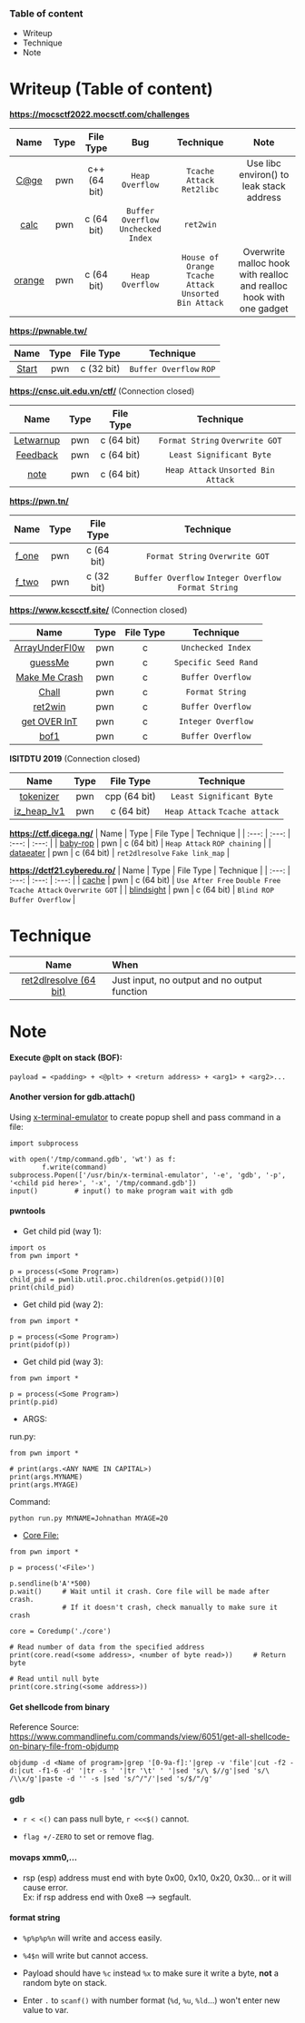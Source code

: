 ### Table of content
- Writeup
- Technique
- Note

# Writeup (Table of content)

**https://mocsctf2022.mocsctf.com/challenges**

| Name | Type | File Type | Bug | Technique | Note |
| :---: | :---: | :---: | :---: | :---: | :---: |
| [C@ge](https://github.com/nhtri2003gmail/writeup-mocsctf2022.mocsctf.com-Cage) | pwn | c++ (64 bit) | `Heap Overflow` | `Tcache Attack` `Ret2libc` | Use libc environ() to leak stack address |
| [calc](https://github.com/nhtri2003gmail/writeup-mocsctf2022.mocsctf.com-calc) | pwn | c (64 bit) | `Buffer Overflow` `Unchecked Index` | `ret2win` |  |
| [orange](https://github.com/nhtri2003gmail/writeup-mocsctf2022.mocsctf.com-orange) | pwn | c (64 bit) | `Heap Overflow` | `House of Orange` `Tcache Attack` `Unsorted Bin Attack` | Overwrite malloc hook with realloc and realloc hook with one gadget |


**https://pwnable.tw/**

| Name | Type | File Type | Technique |
| :---: | :---: | :---: | :---: |
| [Start](https://github.com/nhtri2003gmail/writeup-pwnable.tw-Start) | pwn | c (32 bit) | `Buffer Overflow` `ROP`|

**https://cnsc.uit.edu.vn/ctf/** (Connection closed)

| Name | Type | File Type | Technique |
| :---: | :---: | :---: | :---: |
| [Letwarnup](https://github.com/nhtri2003gmail/writeup-cnsc.uit.edu.vn-letwarnup) | pwn | c (64 bit) | `Format String` `Overwrite GOT` |
| [Feedback](https://github.com/nhtri2003gmail/writeup-cnsc.uit.edu.vn-feedback) | pwn | c (64 bit) | `Least Significant Byte` |
| [note](https://github.com/nhtri2003gmail/writeup-cnsc.uit.edu.vn-note) | pwn | c (64 bit) | `Heap Attack` `Unsorted Bin Attack` |

**https://pwn.tn/**

| Name | Type | File Type | Technique |
| :---: | :---: | :---: | :---: |
| [f_one](https://github.com/nhtri2003gmail/writeup-pwn.tn-f_one) | pwn | c (64 bit) | `Format String` `Overwrite GOT` |
| [f_two](https://github.com/nhtri2003gmail/writeup-pwn.tn-f_two) | pwn | c (32 bit) | `Buffer Overflow` `Integer Overflow` `Format String` |

**https://www.kcscctf.site/** (Connection closed)

| Name | Type | File Type | Technique |
| :---: | :---: | :---: | :---: |
| [ArrayUnderFl0w](https://github.com/nhtri2003gmail/writeup-kcscctf.site-ArrayUnderFl0w) | pwn | c | `Unchecked Index` |
| [guessMe](https://github.com/nhtri2003gmail/writeup-kcscctf.site-guessMe) | pwn | c | `Specific Seed Rand` |
| [Make Me Crash](https://github.com/nhtri2003gmail/writeup-kcscctf.site-Make_Me_Crash) | pwn | c | `Buffer Overflow` |
| [Chall](https://github.com/nhtri2003gmail/writeup-kcscctf.site-Chall) | pwn | c | `Format String` |
| [ret2win](https://github.com/nhtri2003gmail/writeup-kcscctf.site-ret2win) | pwn | c | `Buffer Overflow` |
| [get OVER InT](https://github.com/nhtri2003gmail/writeup-kcscctf.site-get_OVER_InT) | pwn | c | `Integer Overflow` |
| [bof1](https://github.com/nhtri2003gmail/writeup-kcscctf.site-bof1) | pwn | c | `Buffer Overflow` |

**ISITDTU 2019** (Connection closed)

| Name | Type | File Type | Technique |
| :---: | :---: | :---: | :---: |
| [tokenizer](https://github.com/nhtri2003gmail/writeup-ISITDTU2019-tokenizer) | pwn | cpp (64 bit) | `Least Significant Byte` |
| [iz_heap_lv1](https://github.com/nhtri2003gmail/writeup-ISITDTU2019-iz_heap_lv1) | pwn | c (64 bit) | `Heap Attack` `Tcache attack` |

**https://ctf.dicega.ng/**
| Name | Type | File Type | Technique |
| :---: | :---: | :---: | :---: |
| [baby-rop](https://github.com/nhtri2003gmail/writeup-ctf.dicega.ng-baby-rop) | pwn | c (64 bit) | `Heap Attack` `ROP chaining` |
| [dataeater](https://github.com/nhtri2003gmail/writeup-ctf.dicega.ng-dataeater) | pwn | c (64 bit) | `ret2dlresolve` `Fake link_map` |

**https://dctf21.cyberedu.ro/**
| Name | Type | File Type | Technique |
| :---: | :---: | :---: | :---: |
| [cache]() | pwn | c (64 bit) | `Use After Free` `Double Free` `Tcache Attack` `Overwrite GOT` |
| [blindsight](https://github.com/nhtri2003gmail/writeup-dctf21.cyberedu.ro-blindsight) | pwn | c (64 bit) | `Blind ROP` `Buffer Overflow` |


# Technique

| Name | When |
| :---: | :--- |
| [ret2dlresolve (64 bit)](https://github.com/nhtri2003gmail/ret2dlresolve-64bit) | Just input, no output and no output function |

# Note

#### Execute @plt on stack (BOF):
```
payload = <padding> + <@plt> + <return address> + <arg1> + <arg2>...
```

#### Another version for gdb.attach()

Using [x-terminal-emulator](https://www.systutorials.com/docs/linux/man/1-x-terminal-emulator/) to create popup shell and pass command in a file:

```
import subprocess

with open('/tmp/command.gdb', 'wt') as f:
        f.write(command)
subprocess.Popen(['/usr/bin/x-terminal-emulator', '-e', 'gdb', '-p', '<child pid here>', '-x', '/tmp/command.gdb'])
input()         # input() to make program wait with gdb
```

#### pwntools  

- Get child pid (way 1): 
```
import os
from pwn import *

p = process(<Some Program>)
child_pid = pwnlib.util.proc.children(os.getpid())[0]
print(child_pid)
```

- Get child pid (way 2):
```
from pwn import *

p = process(<Some Program>)
print(pidof(p))
```

- Get child pid (way 3):
```
from pwn import *

p = process(<Some Program>)
print(p.pid)
```

- ARGS:

run.py:

```
from pwn import *

# print(args.<ANY NAME IN CAPITAL>)
print(args.MYNAME)
print(args.MYAGE)
```

Command:

```
python run.py MYNAME=Johnathan MYAGE=20
```

- [Core File:](https://docs.pwntools.com/en/stable/elf/corefile.html)

```
from pwn import *

p = process('<File>')

p.sendline(b'A'*500)
p.wait()     # Wait until it crash. Core file will be made after crash.
             # If it doesn't crash, check manually to make sure it crash

core = Coredump('./core')

# Read number of data from the specified address
print(core.read(<some address>, <number of byte read>))     # Return byte

# Read until null byte
print(core.string(<some address>))
```

#### Get shellcode from binary

Reference Source: https://www.commandlinefu.com/commands/view/6051/get-all-shellcode-on-binary-file-from-objdump

```
objdump -d <Name of program>|grep '[0-9a-f]:'|grep -v 'file'|cut -f2 -d:|cut -f1-6 -d' '|tr -s ' '|tr '\t' ' '|sed 's/\ $//g'|sed 's/\ /\\x/g'|paste -d '' -s |sed 's/^/"/'|sed 's/$/"/g'
```

#### gdb

- `r < <()` can pass null byte, `r <<<$()` cannot.

- `flag +/-ZERO` to set or remove flag.

#### movaps xmm0,... 

- rsp (esp) address must end with byte 0x00, 0x10, 0x20, 0x30... or it will cause error.</br>
Ex: if rsp address end with 0xe8 --> segfault.

#### format string 

- `%p%p%p%n` will write and access easily.

- `%4$n` will write but cannot access.

- Payload should have `%c` instead `%x` to make sure it write a byte, **not** a random byte on stack.

- Enter `.` to `scanf()` with number format (`%d`, `%u`, `%ld`...) won't enter new value to var. 
